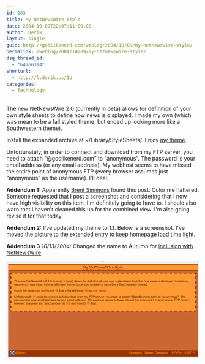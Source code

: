 ```yaml
---
id: 183
title: My NetNewsWire Style
date: 2004-10-09T22:07:11+00:00
author: Derik
layout: single
guid: http://godlikenerd.com/weblog/2004/10/09/my-netnewswire-style/
permalink: /weblog/2004/10/09/my-netnewswire-style/
dsq_thread_id:
  - "64766394"
shorturl:
  - http://l.derik.us/1U
categories:
  - Technology
---
```

The new NetNewsWire 2.0 (currently in beta) allows for definition of your own style sheets to define how news is displayed. I made my own (which was mean to be a fall styled theme, but ended up looking more like a Southwestern theme).

Install the expanded archive at ~/Library/StyleSheets/. Enjoy [my theme](ftp://anonymous%40godlikenerd%2Ecom:foo%40foo%2Ecom@ftp.godlikenerd.com/deriknnwstyle.gz).

Unfortunately, in order to connect and download from my FTP server, you need to attach &#8220;@godlikenerd.com&#8221; to &#8220;anonymous&#8221;. The password is your email address (or any email address). My webhost seems to have missed the entire point of anonymous FTP (every browser assumes just &#8220;anonymous&#8221; as the username). I'll deal.

**Addendum 1:** Apparently [Brent Simmons](http://ranchero.com/?comments=1&postid=929) found this post. Color me flattered. Someone requested that I post a screenshot and considering that I now have high visibility on this item, I'm definitely going to have to. I should also warn that I haven't cleaned this up for the combined view. I'm also going revise it for that today.

**Addendum 2:** I've updated my theme to 1.1. Below is a screenshot. I've moved the picture to the extended entry to keep homepage load time light.

**Addendum 3** _10/13/2004_: Changed the name to Autumn for [inclusion with NetNewsWire](http://godlikenerd.com/weblog/2004/10/13/my-theme-will-be-bundled-with-netnewswire/).

<!--more-->

![NetNewsWire Style Screenshot](/images/deriknnwstyle.png)